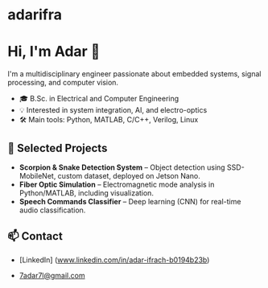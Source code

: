 # adarifra
# Hi, I'm Adar 👋

I'm a multidisciplinary engineer passionate about embedded systems, signal processing, and computer vision.
- 🎓 B.Sc. in Electrical and Computer Engineering
- 💡 Interested in system integration, AI, and electro-optics
- 🛠️ Main tools: Python, MATLAB, C/C++, Verilog, Linux

## 🚀 Selected Projects

- **Scorpion & Snake Detection System** – Object detection using SSD-MobileNet, custom dataset, deployed on Jetson Nano.
- **Fiber Optic Simulation** – Electromagnetic mode analysis in Python/MATLAB, including visualization.
- **Speech Commands Classifier** – Deep learning (CNN) for real-time audio classification.

## 📫 Contact
- [LinkedIn] (www.linkedin.com/in/adar-ifrach-b0194b23b)


- 7adar7l@gmail.com

